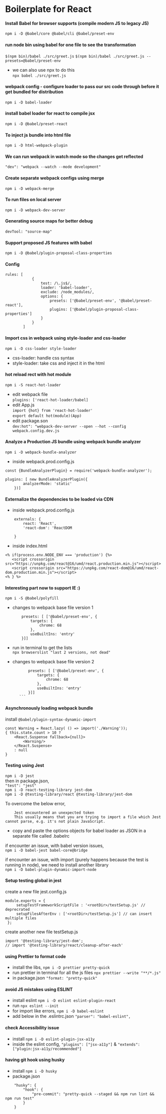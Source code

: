 # Boilerplate for React

#### Install Babel for browser supports (compile modern JS to legacy JS)

`npm i -D @babel/core @babel/cli @babel/preset-env`

#### run node bin using babel for one file to see the transformation

`$(npm bin)/babel ./src/greet.js`
`$(npm bin)/babel ./src/greet.js --presets=@babel/preset-env`

- we can also use npx to do this <br>
  `npx babel ./src/greet.js`

#### webpack config - configure loader to pass our src code through before it get bundled for distribution

`npm i -D babel-loader`

#### install babel loader for react to compile jsx <br>

`npm i -D @babel/preset-react`

#### To inject js bundle into html file <br>

`npm i -D html-webpack-plugin`

#### We can run webpack in watch mode so the changes get reflected <br>

`"dev": "webpack --watch --mode development"`

#### Create separate webpack configs using merge <br>

`npm i -D webpack-merge`

#### To run files on local server <br>

`npm i -D webpack-dev-server`

#### Generating source maps for better debug <br>

`devTool: "source-map"`

#### Support proposed JS features with babel <br>

`npm i -D @babel/plugin-proposal-class-properties`

#### Config <br>

```$xslt
rules: [
            {
                test: /\.js$/,
                loader: 'babel-loader',
                exclude: /node_modules/,
                options: {
                    presets: ['@babel/preset-env', '@babel/preset-react'],
                    plugins: ['@babel/plugin-proposal-class-properties']
                }
            }
        ]
```

#### Import css in webpack using style-loader and css-loader <br>

`npm i -D css-loader style-loader`

- css-loader: handle css syntax <br>
- style-loader: take css and inject it in the html

#### hot reload rect with hot module

`npm i -S react-hot-loader`

- edit webpack file <br>
  `plugins: ['react-hot-loader/babel]`
- edit App.js <br>
  `import {hot} from 'react-hot-loader'` <br>
  `export default hot(module)(App)`
- edit package.son <br>
  `dev:hot": "webpack-dev-server --open --hot --config webpack.config.dev.js`

#### Analyze a Production JS bundle using webpack bundle analyzer

`npm i -D webpack-bundle-analyzer` <br>

- inside webpack.prod.config.js

```$xslt
const {BundleAnalyzerPlugin} = require('webpack-bundle-analyzer');

plugins: [ new BundleAnalyzerPlugin({
        analyzerMode: 'static'
    })]
```

#### Externalize the dependencies to be loaded via CDN

- inside webpack.prod.config.js

```$xslt
    externals: {
        react: 'React',
        'react-dom': 'ReactDOM

    }
```

- inside index.html

```$xslt
<% if(process.env.NODE_ENV === 'production') {%>
   <script crossorigin src="https://unpkg.com/react@16/umd/react.production.min.js"></script>
   <script crossorigin src="https://unpkg.com/react-dom@16/umd/react-dom.production.min.js"></script>
<% } %>
```

#### Interesting part now to support IE :)

`npm i -S @babel/polyfill`

- changes to webpack base file version 1
  ```$xslt
      presets: [ ['@babel/preset-env', {
          targets: {
              chrome: 68
          },
          useBuiltIns: 'entry'
      }]]
  ```
- run in terminal to get the lists<br>
  `npx browserslist "last 2 versions, not dead"`

- changes to webpack base file version 2
  ````$xslt
         presets: [ ['@babel/preset-env', {
             targets: {
                 chrome: 68
             },
             useBuiltIns: 'entry'
         }]]
     ```
  ````

#### Asynchronously loading webpack bundle

install `@babel/plugin-syntax-dynamic-import` <br>

```
const Warning = React.lazy( () => import('./Warning'));
{ this.state.count > 10 ?
    <React.Suspense fallback={null}>
        <Warning/>
    </React.Suspense>
    : null
}
```

#### Testing using Jest <br>

`npm i -D jest` <br>
then in package.json, <br>
`"test": "jest"`<br>
`npm i -D react-testing-library jest-dom` <br>
`npm i -D @testing-library/react @testing-library/jest-dom`

To overcome the below error,

```
    Jest encountered an unexpected token
    This usually means that you are trying to import a file which Jest cannot parse, e.g. it's not plain JavaScript.
```

- copy and paste the options objects for babel loader as JSON in a separate file called .babelrc

if encounter an issue, with babel version issues,<br>
`npm i -D babel-jest babel-core@bridge`

if encounter an issue, with import (purely happens because the test is running in node), we need to install another library<br>
`npm i -D babel-plugin-dynamic-import-node`

#### Setup testing global in jest

create a new file jest.config.js

```
module.exports = {
     setupTestFrameworkScriptFile : '<rootDir>/testSetup.js' // deprecrated
     setupFilesAfterEnv : ['<rootDir>/testSetup.js'] // can insert multiple files
 };
```

create another new file testSetup.js

```
import '@testing-library/jest-dom';
// import '@testing-library/react/cleanup-after-each'

```

#### using Prettier to format code

- install the libs,
  `npm i -D prettier pretty-quick`
- run prettier in terminal for all the js files
  `npx prettier --write "**/*.js"`
- in package.json
  `"format: "pretty-quick"`

#### avoid JS mistakes using ESLINT

- install eslint
  `npm i -D eslint eslint-plugin-react`
- run
  `npx eslint --init`
- for import like errors,
  `npm i -D babel-eslint`
- add below in the .eslintrc.json
  `"parser": "babel-eslint",`

#### check Accessibility issue

- install `npm i -D eslint-plugin-jsx-a11y`
- inside the eslint config,
  `"plugins": ["jsx-a11y"]` & `"extends": ["plugin:jsx-a11y/recommended"]`

#### having git hook using husky

- install `npm i -D husky`
- package.json

```
    "husky": {
        "hook": {
            "pre-commit": "pretty-quick --staged && npm run lint && npm run test"
        }
    }
```
